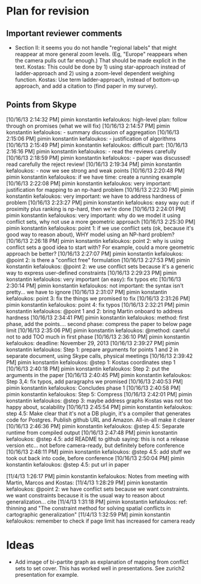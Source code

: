 # Plan for revision

## Important reviewer comments

* Section II: it seems you do not handle "regional labels" that might reappear at more general zoom levels. (Eg, "Europe" reappears when the camera pulls out far enough.) That should be made explicit in the text. Kostas: This could be done by 1) using star-approach instead of ladder-approach and 2) using a zoom-level dependent weighing function. Kostas: Use term ladder-approach, instead of bottom-up approach, and add a citation to (find paper in my survey).



## Points from Skype

[10/16/13 2:14:32 PM] pimin konstantin kefaloukos: high-level plan: follow through on promises (what we will fix)
[10/16/13 2:14:57 PM] pimin konstantin kefaloukos: - summary discussion of aggregation
[10/16/13 2:15:06 PM] pimin konstantin kefaloukos: - justification of algorithms
[10/16/13 2:15:49 PM] pimin konstantin kefaloukos: difficult part:
[10/16/13 2:16:16 PM] pimin konstantin kefaloukos: - read the reviews carefully
[10/16/13 2:18:59 PM] pimin konstantin kefaloukos: - paper was discussed! read carefully the reject review!
[10/16/13 2:19:34 PM] pimin konstantin kefaloukos: - now we see strong and weak points
[10/16/13 2:20:48 PM] pimin konstantin kefaloukos: if we have time: create a running example
[10/16/13 2:22:08 PM] pimin konstantin kefaloukos: very important: justification for mapping to an np-hard problem
[10/16/13 2:22:30 PM] pimin konstantin kefaloukos: very important: we have to address hardness of problem
[10/16/13 2:23:27 PM] pimin konstantin kefaloukos: easy way out: if proximity plus ranking is np-hard, then we're done
[10/16/13 2:24:01 PM] pimin konstantin kefaloukos: very important: why do we model it using conflict sets, why not use a more geometric approach
[10/16/13 2:25:30 PM] pimin konstantin kefaloukos: point 1: if we use conflict sets (ok, because it's good way to reason about), WHY model using an NP-hard problem?
[10/16/13 2:26:18 PM] pimin konstantin kefaloukos: point 2: why is using conflict sets a good idea to start with? For example, could a more geometric approach be better?
[10/16/13 2:27:07 PM] pimin konstantin kefaloukos: @point 2: is there a "conflict free" formulation
[10/16/13 2:27:53 PM] pimin konstantin kefaloukos: @point 2: we use conflict sets because it's a generic way to express user-defined constraints
[10/16/13 2:29:23 PM] pimin konstantin kefaloukos: very important (an easy): fix typos etc
[10/16/13 2:30:14 PM] pimin konstantin kefaloukos: not important: the syntax isn't pretty... we have to ignore
[10/16/13 2:31:07 PM] pimin konstantin kefaloukos: point 3: fix the things we promised to fix
[10/16/13 2:31:26 PM] pimin konstantin kefaloukos: point 4: fix typos
[10/16/13 2:32:21 PM] pimin konstantin kefaloukos: @point 1 and 2: bring Martin onboard to address hardness
[10/16/13 2:34:41 PM] pimin konstantin kefaloukos: method: first phase, add the points.... second phase: compress the paper to below page limit
[10/16/13 2:35:06 PM] pimin konstantin kefaloukos: @method: careful not to add TOO much in first phase
[10/16/13 2:36:10 PM] pimin konstantin kefaloukos: deadline: November 29, 2013
[10/16/13 2:39:27 PM] pimin konstantin kefaloukos: Step 1: prepare arguments for points 1 and 2 in separate document, using Skype calls, physical meetings
[10/16/13 2:39:42 PM] pimin konstantin kefaloukos: @step 1: Kostas coordinates step 1
[10/16/13 2:40:18 PM] pimin konstantin kefaloukos: Step 2: put the arguments in the paper
[10/16/13 2:40:45 PM] pimin konstantin kefaloukos: Step 3,4: fix typos, add paragraphs we promised
[10/16/13 2:40:53 PM] pimin konstantin kefaloukos: Concludes phase 1
[10/16/13 2:40:58 PM] pimin konstantin kefaloukos: Step 5: Compress
[10/16/13 2:42:01 PM] pimin konstantin kefaloukos: @step 3: maybe address graphs Kostas was not too happy about, scalability
[10/16/13 2:45:54 PM] pimin konstantin kefaloukos: step 4.5: Make clear that it's not a DB plugin, it's a compiler that generates code for Postgres. Publish github URL and Amazon. All-in-all make it clearer
[10/16/13 2:46:36 PM] pimin konstantin kefaloukos: @step 4.5: Separate runtime from compiled output
[10/16/13 2:47:48 PM] pimin konstantin kefaloukos: @step 4.5: add README to github saying: this is not a release version etc... not before camera-ready, but definitely before conference
[10/16/13 2:48:11 PM] pimin konstantin kefaloukos: @step 4.5: add stuff we took out back into code, before conference
[10/16/13 2:50:04 PM] pimin konstantin kefaloukos: @step 4.5: put url in paper




[11/4/13 1:26:17 PM] pimin konstantin kefaloukos: Notes from meeting with Martin, Marcos and Kostas:
[11/4/13 1:28:29 PM] pimin konstantin kefaloukos: @point 2: we have conflict sets because we want constraints. we want constraints because it is the usual way to reason about generalization... cite
[11/4/13 1:31:18 PM] pimin konstantin kefaloukos: ref: thinning and "The constraint method for solving spatial conflicts in cartographic generalization"
[11/4/13 1:32:59 PM] pimin konstantin kefaloukos: remember to check if page limit has increased for camera ready

# Ideas

* Add image of bi-partite graph as explanation of mapping from conflict sets to set cover. This has worked well in presentations. See zurich2 presentation for example.
